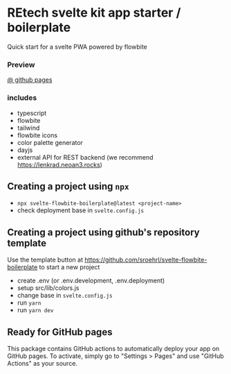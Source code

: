 
# REtech svelte kit app starter / boilerplate

Quick start for a svelte PWA powered by flowbite

### Preview

[@ github pages](https://sroehrl.github.io/svelte-flowbite-boilerplate)

### includes
- typescript
- flowbite
- tailwind
- flowbite icons
- color palette generator
- dayjs
- external API for REST backend (we recommend https://lenkrad.neoan3.rocks)

## Creating a project using `npx`

- `npx svelte-flowbite-boilerplate@latest <project-name>`
- check deployment base in `svelte.config.js`

## Creating a project using github's repository template

Use the template button at https://github.com/sroehrl/svelte-flowbite-boilerplate to start a new project

- create .env (or .env.development, .env.deployment)
- setup src/lib/colors.js
- change base in `svelte.config.js`
- run `yarn`
- run `yarn dev`

## Ready for GitHub pages
This package contains GitHub actions to automatically deploy your app on GitHub pages. To activate, simply go to "Settings > Pages"
and use "GitHub Actions" as your source.


